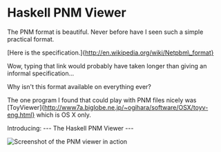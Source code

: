 Haskell PNM Viewer
==================

The PNM format is beautiful. Never before have I seen such a simple practical format.

[Here is the specification.]{http://en.wikipedia.org/wiki/Netpbm\_format}

Wow, typing that link would probably have taken longer than giving an informal specification...

Why isn't this format available on everything ever?

The one program I found that could play with PNM files nicely was
[ToyViewer]{http://www7a.biglobe.ne.jp/~ogihara/software/OSX/toyv-eng.html}
which is OS X only.

Introducing: --- The Haskell PNM Viewer ---

![Screenshot of the PNM viewer in action](/asdf)
